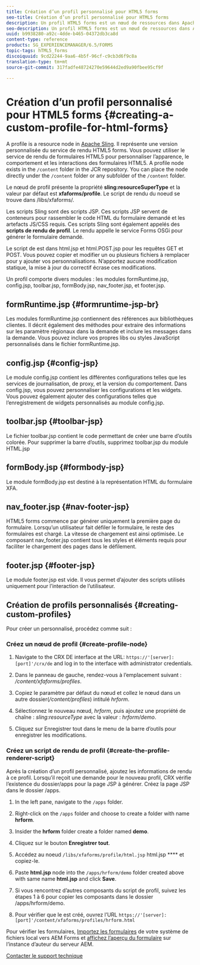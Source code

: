 ```yaml
---
title: Création d’un profil personnalisé pour HTML5 forms
seo-title: Création d’un profil personnalisé pour HTML5 forms
description: Un profil HTML5 forms est un nœud de ressources dans Apache Sling. Il représente une version personnalisée du service de rendu HTML5 forms.
seo-description: Un profil HTML5 forms est un nœud de ressources dans Apache Sling. Il représente une version personnalisée du service de rendu HTML5 forms.
uuid: b9938280-a92c-4dde-b465-04372db3ca8d
content-type: reference
products: SG_EXPERIENCEMANAGER/6.5/FORMS
topic-tags: hTML5_forms
discoiquuid: 9cd22244-9aa6-4b5f-96cf-c9cb3d6f9c8a
translation-type: tm+mt
source-git-commit: 317fadfe48724270e59644d2ed9a90fbee95cf9f

---
```



# Création d’un profil personnalisé pour HTML5 forms {#creating-a-custom-profile-for-html-forms}

A profile is a resource node in [Apache Sling](https://sling.apache.org/). Il représente une version personnalisée du service de rendu HTML5 forms. Vous pouvez utiliser le service de rendu de formulaires HTML5 pour personnaliser l’apparence, le comportement et les interactions des formulaires HTML5. A profile node exists in the `/content` folder in the JCR repository. You can place the node directly under the `/content` folder or any subfolder of the `/content` folder.

Le nœud de profil présente la propriété **sling:resourceSuperType** et la valeur par défaut est **xfaforms/profile**. Le script de rendu du noeud se trouve dans /libs/xfaforms/.

Les scripts Sling sont des scripts JSP. Ces scripts JSP servent de conteneurs pour rassembler le code HTML du formulaire demandé et les artefacts JS/CSS requis. Ces scripts Sling sont également appelés des **scripts de rendu de profil**. Le rendu  appelle le service Forms OSGi pour générer le formulaire demandé.

Le script de  est dans html.jsp et html.POST.jsp pour les requêtes GET et POST. Vous pouvez copier et modifier un ou plusieurs fichiers à remplacer pour y ajouter vos personnalisations. N’apportez aucune modification statique, la mise à jour du correctif écrase ces modifications.

Un profil comporte divers modules : les modules formRuntime.jsp, config.jsp, toolbar.jsp, formBody.jsp, nav_footer.jsp, et footer.jsp.

## formRuntime.jsp {#formruntime-jsp-br}

Les modules formRuntime.jsp contiennent des références aux bibliothèques clientes. Il décrit également des méthodes pour extraire des informations sur les paramètre régionaux dans la demande et inclure les messages dans la demande. Vous pouvez inclure vos propres libs ou styles JavaScript personnalisés dans le fichier formRuntime.jsp.

## config.jsp {#config-jsp}

Le module config.jsp contient les différentes configurations telles que les services de journalisation, de proxy, et la version du comportement. Dans config.jsp, vous pouvez personnaliser les configurations et les widgets. Vous pouvez également ajouter des configurations telles que l’enregistrement de widgets personnalisés au module config.jsp.

## toolbar.jsp {#toolbar-jsp}

Le fichier toolbar.jsp contient le code permettant de créer une barre d’outils colorée. Pour supprimer la barre d’outils, supprimez toolbar.jsp du module HTML.jsp

## formBody.jsp {#formbody-jsp}

Le module formBody.jsp est destiné à la représentation HTML du formulaire XFA.

## nav_footer.jsp {#nav-footer-jsp}

HTML5 forms commence par générer uniquement la première page du formulaire. Lorsqu’un utilisateur fait défiler le formulaire, le reste des formulaires est chargé. La vitesse de chargement est ainsi optimisée. Le composant nav_footer.jsp contient tous les styles et éléments requis pour faciliter le chargement des pages dans le défilement.

## footer.jsp {#footer-jsp}

Le module footer.jsp est vide. Il vous permet d’ajouter des scripts utilisés uniquement pour l’interaction de l’utilisateur.

## Création de profils personnalisés {#creating-custom-profiles}

Pour créer un  personnalisé, procédez comme suit :

### Créez un nœud de profil {#create-profile-node}

1. Navigate to the CRX DE interface at the URL: `https://'[server]:[port]'/crx/de` and log in to the interface with administrator credentials.

1. Dans le panneau de gauche, rendez-vous à l’emplacement suivant : */content/xfaforms/profiles*.

1. Copiez le paramètre par défaut du nœud et collez le nœud dans un autre dossier(*/content/profiles*) intitulé *hrform*.

1. Sélectionnez le nouveau nœud, *hrform*, puis ajoutez une propriété de chaîne : *sling:resourceType* avec la valeur : *hrform/demo*.

1. Cliquez sur Enregistrer tout dans le menu de la barre d’outils pour enregistrer les modifications.

### Créez un script de rendu de profil {#create-the-profile-renderer-script}

Après la création d’un profil personnalisé, ajoutez les informations de rendu à ce profil. Lorsqu’il reçoit une demande pour le nouveau profil, CRX vérifie l’existence du dossier/apps pour la page JSP à générer. Créez la page JSP dans le dossier /apps.

1. In the left pane, navigate to the `/apps` folder.
1. Right-click on the `/apps` folder and choose to create a folder with name **hrform**.
1. Insider the **hrform** folder create a folder named **demo**.
1. Cliquez sur le bouton **Enregistrer tout**.
1. Accédez au noeud `/libs/xfaforms/profile/html.jsp` html.jsp **** et copiez-le.
1. Paste **html.jsp** node into the `/apps/hrform/demo` folder created above with same name **html.jsp** and click **Save**.
1. Si vous rencontrez d’autres composants du script de profil, suivez les étapes 1 à 6 pour copier les composants dans le dossier /apps/hrform/demo.

1. Pour vérifier que le est créé, ouvrez l’URL `https://'[server]:[port]'/content/xfaforms/profiles/hrform.html`

Pour vérifier les formulaires, [Importez les formulaires](/help/forms/using/get-xdp-pdf-documents-aem.md) de votre système de fichiers local vers AEM Forms et [affichez l’aperçu du formulaire](/help/forms/using/previewing-forms.md) sur l’instance d’auteur du serveur AEM.

[Contacter le support technique](https://www.adobe.com/account/sign-in.supportportal.html)
